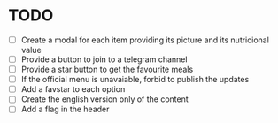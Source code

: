 # TODO

- [ ] Create a modal for each item providing its picture and its nutricional value
- [ ] Provide a button to join to a telegram channel
- [ ] Provide a star button to get the favourite meals
- [ ] If the official menu is unavaiable, forbid to publish the updates
- [ ] Add a favstar to each option
- [ ] Create the english version only of the content
- [ ] Add a flag in the header
